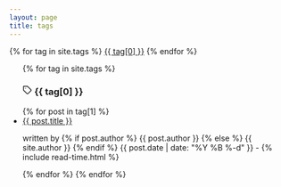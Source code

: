 ```yaml
---
layout: page
title: tags
---
```


<div class="tags-frame">
    <div class="tags-list">
      {% for tag in site.tags %}
          <a href="#{{ tag[0] | slugify }}" class="tag-clouds">{{ tag[0] }}</a>
      {% endfor %}
    </div>
</div>

<ul class="posts">
  {% for tag in site.tags %}
    <h3 class="class-name" id="{{ tag[0] | slugify }}">
        <svg class="tags-item-icon" xmlns="http://www.w3.org/2000/svg" width="17" height="17" viewBox="0 0 24 24" fill="none" stroke="currentColor" stroke-width="2" stroke-linecap="round" stroke-linejoin="round">
        <path d="M20.59 13.41l-7.17 7.17a2 2 0 0 1-2.83 0L2 12V2h10l8.59 8.59a2 2 0 0 1 0 2.82z"></path><line x1="7" y1="7" x2="7.01" y2="7"></line></svg>
        {{ tag[0] }}
    </h3>
    {% for post in tag[1] %}
        <li itemscope>
          <a class="title-name-in-list" href="{{ site.github.url }}{{ post.url }}">{{ post.title }}</a>
          <p class="post-date"><span>written by
          {% if post.author %}
            {{ post.author }}
          {% else %}
            {{ site.author }}
          {% endif %}
          <i class="fa fa-calendar" aria-hidden="true"></i> {{ post.date | date: "%Y %B %-d" }} - <i class="fa fa-clock-o" aria-hidden="true"></i> {% include read-time.html %}</span></p>
        </li>
    {% endfor %}
  {% endfor %}
</ul>
